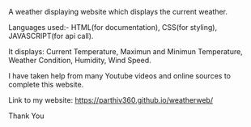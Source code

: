 A weather displaying website which displays the current weather.

Languages used:-
 HTML(for documentation),
 CSS(for styling),
 JAVASCRIPT(for api call).
 
It displays:
  Current Temperature,
  Maximun and Minimun Temperature,
  Weather Condition,
  Humidity,
  Wind Speed.
  
I have taken help from many Youtube videos and online sources to complete this website.


Link to my website: https://parthiv360.github.io/weatherweb/

Thank You
